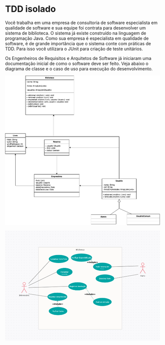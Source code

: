 # TDD isolado
  

Você trabalha em uma empresa de consultoria de software especialista em qualidade de software e sua equipe foi contrata para desenvolver um sistema de biblioteca. O sistema já existe construído na linguagem de programação Java. Como sua empresa é especialista em qualidade de software, é de grande importância que o sistema conte com práticas de TDD. Para isso você utilizara o JUnit para criação de teste unitários.

Os Engenheiros de Requisitos e Arquitetos de Software já iniciaram uma documentação inicial de como o software deve ser feito. Veja abaixo o diagrama de classe e o caso de uso para execução do desenvolvimento.
 

![Diagrama de classes](diagrama.png)

![Caso de uso](caso_uso.png)

